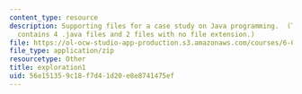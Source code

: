 ```yaml
---
content_type: resource
description: Supporting files for a case study on Java programming.  (This ZIP file
  contains 4 .java files and 2 files with no file extension.)
file: https://ol-ocw-studio-app-production.s3.amazonaws.com/courses/6-005-elements-of-software-construction-fall-2008/56e151359c18f7d41d20e8e8741475ef_exploration1.zip
file_type: application/zip
resourcetype: Other
title: exploration1
uid: 56e15135-9c18-f7d4-1d20-e8e8741475ef
---
```

